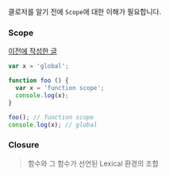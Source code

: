 클로저를 알기 전에 <code>Scope</code>에 대한 이해가 필요합니다.

### Scope
[이전에 작성한 글](https://github.com/BaikSeungJeon/TIL/blob/main/2022/10/2022%2010%2022%20Scope%20%26%20Tree%20Shaking.md)

```js
var x = 'global';

function foo () {
  var x = 'function scope';
  console.log(x);
}

foo(); // function scope
console.log(x); // global
```

### Closure
> 함수와 그 함수가 선언된 Lexical 환경의 조합
